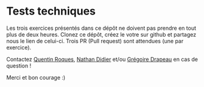 # Tests techniques

Les trois exercices présentés dans ce dépôt ne doivent pas prendre en tout plus de deux heures.
Clonez ce dépôt, créez le votre sur github et partagez nous le lien de celui-ci.
Trois PR (Pull request) sont attendues (une par exercice).

Contactez
[Quentin Roques](mailto:quentin.roques@knplabs.com),
[Nathan Didier](mailto:nathan.didier@knplabs.com) et/ou
[Grégoire Drapeau](mailto:gregoire.drapeau@knplabs.com)
en cas de question !

Merci et bon courage :)